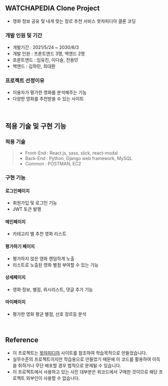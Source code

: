 ## WATCHAPEDIA Clone Project

- 영화 정보 공유 및 내게 맞는 장르 추천 서비스 왓챠피디아 클론 코딩

### 개발 인원 및 기간

- 개발기간 : 2021/5/24 ~ 2030/6/3
- 개발 인원 : 프론트엔드 3명, 백엔드 2명
- 프론트엔드 : 임유진, 이다슬, 전용민
- 백엔드 : 김하민, 최대환


### 프로젝트 선정이유

- 이용자가 평가한 영화를 분석해주는 기능
- 다양한 영화를 추천받을 수 있는 사이트

<br>

## 적용 기술 및 구현 기능

### 적용 기술

> - Front-End : React.js, sass, slick, react-modal
> - Back-End : Python, Django web framework, MySQL
> - Common : POSTMAN, EC2



### 구현 기능

#### 로그인페이지

- 회원가입 및 로그인 기능
- JWT 토큰 발행


#### 메인페이지

- 카테고리 별 추천 영화 리스트

#### 평가하기 페이지

- 평가하지 않은 영화 랜덤하게 노출
- 리스트로 노출된 영화 별점 부여할 수 있는 기능

#### 상세페이지

- 영화 정보, 별점, 위시리스트, 댓글 추가 기능

#### 마이페이지

- 평가한 영화 평균 별점, 선호 장르등 분석


<br>

## Reference

- 이 프로젝트는 [왓챠피디아](https://pedia.watcha.com/ko-KR) 사이트를 참조하여 학습목적으로 만들었습니다.
- 실무수준의 프로젝트이지만 학습용으로 만들었기 때문에 이 코드를 활용하여 이득을 취하거나 무단 배포할 경우 법적으로 문제될 수 있습니다.
- 이 프로젝트에서 사용하고 있는 사진 대부분은 위코드에서 구매한 것이므로 해당 프로젝트 외부인이 사용할 수 없습니다.
